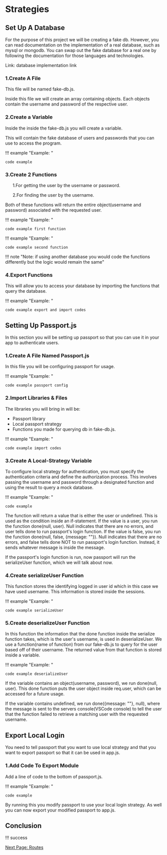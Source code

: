 # Strategies

## Set Up A Database

For the purpose of this project we will be creating a fake db. However, you can read documentation on the implementation of a real database, such as mysql or mongodb. You can swap out the fake database for a real one by following the documentation for those languages and technologies.

Link: database implementation link

### 1.Create A File

This file will be named fake-db.js.

Inside this file we will create an array containing objects. Each objects contain the username and password of the respective user.

### 2.Create a Variable

Inside the inside the fake-db.js you will create a variable.

This will contain the fake database of users and passwords that you can use to access the program.

!!! example "Example: "

```code example```

### 3.Create 2 Functions

&nbsp;&nbsp;&nbsp;&nbsp;&nbsp;&nbsp;1.For getting the user by the username or password.

&nbsp;&nbsp;&nbsp;&nbsp;&nbsp;&nbsp;2.For finding the user by the username.

Both of these functions will return the entire object(username and password) associated with the requested user.

!!! example "Example: "

```code example first function```
<!-- explanation of code block -->

!!! example "Example: "

```code example second function```
<!-- explanation of code block -->

!!! note "Note: if using another database you would code the functions differently but the logic would remain the same"

### 4.Export Functions

This will allow you to access your database by importing the functions that query the database.

!!! example "Example: "

```code example export and import codes```

## Setting Up Passport.js

In this section you will be setting up passport so that you can use it in your app to authenticate users.

### 1.Create A File Named Passport.js

In this file you will be configuring passport for usage.

!!! example "Example: "

```code example passport config```

### 2.Import Libraries & Files

The libraries you will bring in will be:

* Passport library
* Local passport strategy
* Functions you made for querying db in fake-db.js.

!!! example "Example: "

```code example import codes```

### 3.Create A Local-Strategy Variable

To configure local strategy for authentication, you must specify the authentication criteria and define the authorization process. This involves passing the username and password through a designated function and using the result to query a mock database.

!!! example "Example: "

```code example```
<!-- explain the code below -->
<!-- annotated code block with explanations on each line -->

The function will return a value that is either the user or undefined. This is used as the condition inside an if-statement. If the value is a user, you run the function done(null, user). Null indicates that there are no errors, and user tells done to run passport's login function. If the value is false, you run the function done(null, false, {message: ""}). Null indicates that there are no errors, and false tells done NOT to run passport's login function. Instead, it sends whatever message is inside the message.

If the passport's login function is run, now passport will run the serializeUser function, which we will talk about now.

### 4.Create serializeUser Function

This function stores the identifying logged in user id which in this case we have used username. This information is stored inside the sessions.

!!! example "Example: "

```code example serializeUser```

### 5.Create deserializeUser Function

In this function the information that the done function inside the serialize function takes, which is the user's username, is used in deserializeUser. We use a function(name of function) from our fake-db.js to query for the user based off of their username. The returned value from that function is stored inside a variable.

!!! example "Example: "

```code example deserializeUser```

If the variable contains an object(username, password), we run done(null, user). This done function puts the user object inside req.user, which can be accessed for a future usage.

If the variable contains undefined, we run done({message: ""}, null), where the message is sent to the servers console(VSCode console) to tell the user that the function failed to retrieve a matching user with the requested username.

<!-- screenshot of console with message -->

## Export Local Login

You need to tell passport that you want to use local strategy and that you want to export passport so that it can be used in app.js.

### 1.Add Code To Export Module

Add a line of code to the bottom of passport.js.

!!! example "Example: "

```code example```

By running this you modify passport to use your local login strategy. As well you can now export your modified passport to app.js.

## Conclusion
<!-- need to write -->
!!! success

[Next Page: Routes](/routes)
